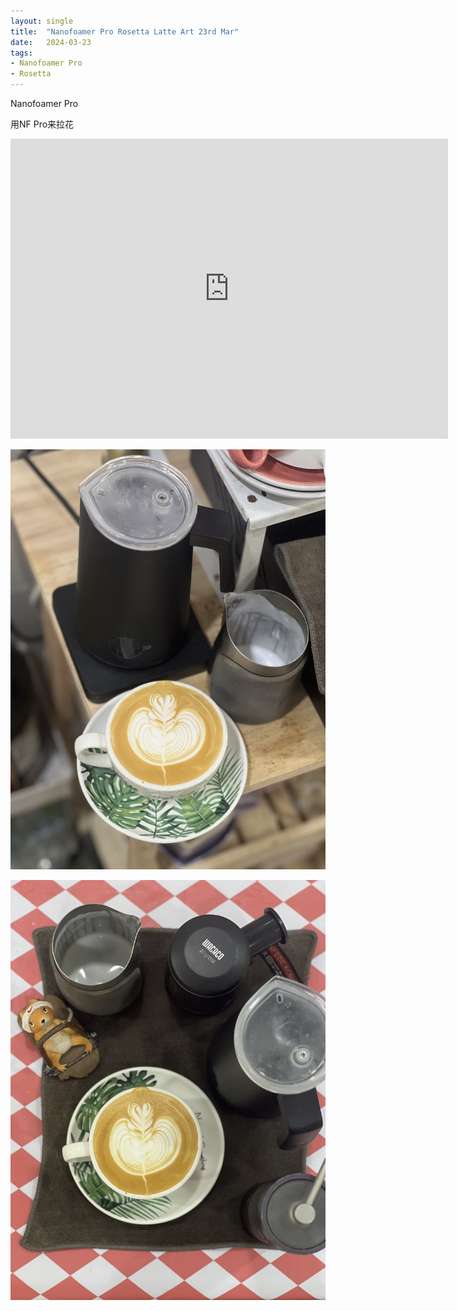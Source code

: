 ```yaml
---
layout: single
title:  "Nanofoamer Pro Rosetta Latte Art 23rd Mar"
date:   2024-03-23
tags:
- Nanofoamer Pro
- Rosetta
---
```


Nanofoamer Pro 

用NF Pro来拉花


<div class="embed-container">
  <iframe
      src="https://www.youtube.com/embed/RHUNPKXwO2s"
      width="700"
      height="480"
      frameborder="0"
      allowfullscreen="true">
  </iframe>
</div>


![](/assets/img/2024/03/23/IMG_4731.jpg)

![](/assets/img/2024/03/23/IMG_4734.jpg)
